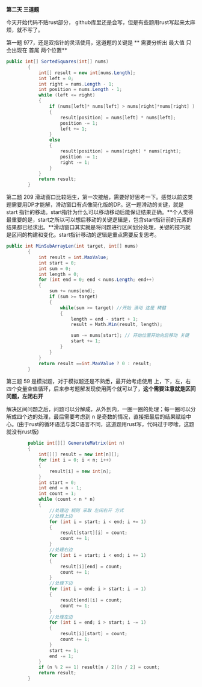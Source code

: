 **第二天 三道题**

今天开始代码不贴rust部分， github库里还是会写，但是有些题用rust写起来太麻烦，就不写了。

第一题 977，还是双指针的灵活使用，这道题的关键是 ** 需要分析出 最大值 只会出现在 首尾 两个位置**



```csharp
public int[] SortedSquares(int[] nums)
        {
            int[] result = new int[nums.Length];
            int left = 0;
            int right = nums.Length - 1;
            int position = nums.Length - 1;
            while (left <= right)
            {
                if (nums[left]* nums[left] > nums[right]*nums[right] )
                {
                    result[position] = nums[left] * nums[left];
                    position -= 1;
                    left += 1;
                }
                else
                {
                    result[position] = nums[right] * nums[right];
                    position -= 1;
                    right -= 1;
                }                
            }
            return result;
        }

```



第二题 209 滑动窗口比较陌生，第一次接触，需要好好思考一下。感觉以前这类题需要用DP才能解，滑动窗口有点像简化版的DP。这一题滑动的关键，就是 start 指针的移动。start指针为什么可以移动移动后能保证结果正确。**个人觉得最重要的是，start之所以可以想后移动的关键逻辑是，包含start指针前的元素的结果都已经求出。**滑动窗口其实就是将问题进行区间划分处理，关键的技巧就是区间的构建和变化。start指针移动的逻辑是重点需要反复思考。

```csharp
public int MinSubArrayLen(int target, int[] nums)
        {
            int result = int.MaxValue;            
            int start = 0;
            int sum = 0;
            int length = 0;
            for (int end = 0; end < nums.Length; end++)
            {
                sum += nums[end];
                if (sum >= target)
                {
                    while(sum >= target) //开始 滑动 这是 精髓
                    {
                        length = end - start + 1;
                        result = Math.Min(result, length);

                        sum -= nums[start]; // 开始位置开始向后移动 关键
                        start += 1;
                    }
                }
            }
            return result ==int.MaxValue ? 0 : result;
        }
```

第三题 59 是模拟题，对于模拟题还是不熟悉，最开始考虑使用 上，下，左，右 四个变量空值循环，后来参考题解发现使用两个就可以了，**这个需要注意就是区间问题，左闭右开**

解决区间问题之后，问题可以分解成，从外到内，一圈一圈的处理；每一圈可以分解成四个边的处理，最后需要考虑到 n 是奇数的情况，直接把最后的结果赋给中心。(由于rust的循环语法与类C语言不同，这道题用rust写，代码过于啰嗦，这题就没有rust版)

```csharp
        public int[][] GenerateMatrix(int n)
        {
            int[][] result = new int[n][];
            for (int i = 0; i < n; i++)
            {
                result[i] = new int[n];
            }
            int start = 0;
            int end = n - 1;
            int count = 1;
            while (count < n * n)
            {
                //处理边 规则 采取 左闭右开 方式
                //处理上边 
                for (int i = start; i < end; i += 1)
                {
                    result[start][i] = count;
                    count += 1;
                }
                //处理右边
                for (int i = start; i < end; i += 1)
                {
                    result[i][end] = count;
                    count += 1;
                }
                //处理下边
                for (int i = end; i > start; i -= 1)
                {
                    result[end][i] = count;
                    count += 1;
                }
                //处理左边
                for (int i = end; i > start; i -= 1)
                {
                    result[i][start] = count;
                    count += 1;
                }
                start += 1;
                end -= 1;
            }
            if (n % 2 == 1) result[n / 2][n / 2] = count;
            return result;
        }
```


